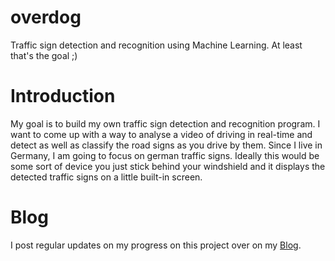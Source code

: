# overdog
Traffic sign detection and recognition using Machine Learning. At least that's the goal ;)

# Introduction
My goal is to build my own traffic sign detection and recognition program. I want to come up with a way to analyse a video of driving in real-time and detect as well as classify the road signs as you drive by them. Since I live in Germany, I am going to focus on german traffic signs. Ideally this would be some sort of device you just stick behind your windshield and it displays the detected traffic signs on a little built-in screen.

# Blog
I post regular updates on my progress on this project over on my [Blog](https://denishartl.com).